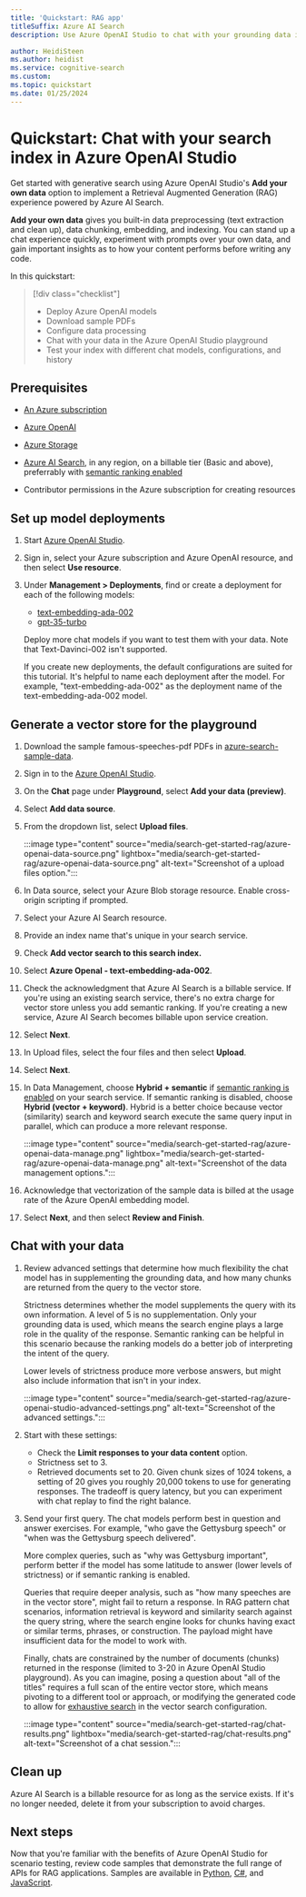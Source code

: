 ```yaml
---
title: 'Quickstart: RAG app'
titleSuffix: Azure AI Search
description: Use Azure OpenAI Studio to chat with your grounding data in Azure AI Search.

author: HeidiSteen
ms.author: heidist
ms.service: cognitive-search
ms.custom:
ms.topic: quickstart
ms.date: 01/25/2024
---
```


# Quickstart: Chat with your search index in Azure OpenAI Studio

Get started with generative search using Azure OpenAI Studio's **Add your own data** option to implement a Retrieval Augmented Generation (RAG) experience powered by Azure AI Search.

**Add your own data** gives you built-in data preprocessing (text extraction and clean up), data chunking, embedding, and indexing. You can stand up a chat experience quickly, experiment with prompts over your own data, and gain important insights as to how your content performs before writing any code.

In this quickstart:

> [!div class="checklist"]
> + Deploy Azure OpenAI models
> + Download sample PDFs
> + Configure data processing
> + Chat with your data in the Azure OpenAI Studio playground
> + Test your index with different chat models, configurations, and history

## Prerequisites

+ [An Azure subscription](https://azure.microsoft.com/free/)

+ [Azure OpenAI](https://aka.ms/oai/access)

+ [Azure Storage](/azure/storage/common/storage-account-create)

+ [Azure AI Search](search-create-app-portal.md), in any region, on a billable tier (Basic and above), preferrably with [semantic ranking enabled](semantic-how-to-enable-disable.md)

+ Contributor permissions in the Azure subscription for creating resources

## Set up model deployments

1. Start [Azure OpenAI Studio](https://oai.azure.com/portal).

1. Sign in, select your Azure subscription and Azure OpenAI resource, and then select **Use resource**.

1. Under **Management > Deployments**, find or create a deployment for each of the following models:

   + [text-embedding-ada-002](/azure/ai-services/openai/concepts/models#embeddings)
   + [gpt-35-turbo](/azure/ai-services/openai/concepts/models#gpt-35)

   Deploy more chat models if you want to test them with your data. Note that Text-Davinci-002 isn't supported. 

   If you create new deployments, the default configurations are suited for this tutorial. It's helpful to name each deployment after the model. For example, "text-embedding-ada-002" as the deployment name of the text-embedding-ada-002 model.

## Generate a vector store for the playground

1. Download the sample famous-speeches-pdf PDFs in [azure-search-sample-data](https://github.com/Azure-Samples/azure-search-sample-data/tree/main/famous-speeches-pdf).

1. Sign in to the [Azure OpenAI Studio](https://oai.azure.com/portal).

1. On the **Chat** page under **Playground**, select **Add your data (preview)**.

1. Select **Add data source**.

1. From the dropdown list, select **Upload files**.

   :::image type="content" source="media/search-get-started-rag/azure-openai-data-source.png" lightbox="media/search-get-started-rag/azure-openai-data-source.png" alt-text="Screenshot of a upload files option.":::

1. In Data source, select your Azure Blob storage resource. Enable cross-origin scripting if prompted.

1. Select your Azure AI Search resource.

1. Provide an index name that's unique in your search service.

1. Check **Add vector search to this search index.**

1. Select **Azure OpenaI - text-embedding-ada-002**.

1. Check the acknowledgment that Azure AI Search is a billable service. If you're using an existing search service, there's no extra charge for vector store unless you add semantic ranking. If you're creating a new service, Azure AI Search becomes billable upon service creation. 

1. Select **Next**.

1. In Upload files, select the four files and then select **Upload**.

1. Select **Next**.

1. In Data Management, choose **Hybrid + semantic** if [semantic ranking is enabled](semantic-how-to-enable-disable.md) on your search service. If semantic ranking is disabled, choose **Hybrid (vector + keyword)**. Hybrid is a better choice because vector (similarity) search and keyword search execute the same query input in parallel, which can produce a more relevant response.

   :::image type="content" source="media/search-get-started-rag/azure-openai-data-manage.png" lightbox="media/search-get-started-rag/azure-openai-data-manage.png" alt-text="Screenshot of the data management options.":::

1. Acknowledge that vectorization of the sample data is billed at the usage rate of the Azure OpenAI embedding model.

1. Select **Next**, and then select **Review and Finish**.

## Chat with your data

1. Review advanced settings that determine how much flexibility the chat model has in supplementing the grounding data, and how many chunks are returned from the query to the vector store.

   Strictness determines whether the model supplements the query with its own information. A level of 5 is no supplementation. Only your grounding data is used, which means the search engine plays a large role in the quality of the response. Semantic ranking can be helpful in this scenario because the ranking models do a better job of interpreting the intent of the query.

   Lower levels of strictness produce more verbose answers, but might also include information that isn't in your index. 

   :::image type="content" source="media/search-get-started-rag/azure-openai-studio-advanced-settings.png" alt-text="Screenshot of the advanced settings.":::

1. Start with these settings:

   + Check the **Limit responses to your data content** option.
   + Strictness set to 3.
   + Retrieved documents set to 20.  Given chunk sizes of 1024 tokens, a setting of 20 gives you roughly 20,000 tokens to use for generating responses. The tradeoff is query latency, but you can experiment with chat replay to find the right balance.

1. Send your first query. The chat models perform best in question and answer exercises. For example, "who gave the Gettysburg speech" or "when was the Gettysburg speech delivered".

   More complex queries, such as "why was Gettysburg important", perform better if the model has some latitude to answer (lower levels of strictness) or if semantic ranking is enabled.

   Queries that require deeper analysis, such as "how many speeches are in the vector store", might fail to return a response. In RAG pattern chat scenarios, information retrieval is keyword and similarity search against the query string, where the search engine looks for chunks having exact or similar terms, phrases, or construction. The payload might have insufficient data for the model to work with.

   Finally, chats are constrained by the number of documents (chunks) returned in the response (limited to 3-20 in Azure OpenAI Studio playground). As you can imagine, posing a question about "all of the titles" requires a full scan of the entire vector store, which means pivoting to a different tool or approach, or modifying the generated code to allow for [exhaustive search](vector-search-how-to-create-index.md#add-a-vector-search-configuration) in the vector search configuration.

   :::image type="content" source="media/search-get-started-rag/chat-results.png" lightbox="media/search-get-started-rag/chat-results.png" alt-text="Screenshot of a chat session.":::

## Clean up

Azure AI Search is a billable resource for as long as the service exists. If it's no longer needed, delete it from your subscription to avoid charges.

## Next steps

Now that you're familiar with the benefits of Azure OpenAI Studio for scenario testing, review code samples that demonstrate the full range of APIs for RAG applications. Samples are available in [Python](https://github.com/Azure/azure-search-vector-samples/tree/main/demo-python), [C#](https://github.com/Azure/azure-search-vector-samples/tree/main/demo-dotnet), and [JavaScript](https://github.com/Azure/azure-search-vector-samples/tree/main/demo-javascript).
